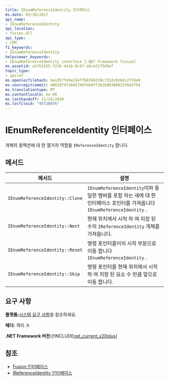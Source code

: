 ```yaml
---
title: IEnumReferenceIdentity 인터페이스
ms.date: 03/30/2017
api_name:
- IEnumReferenceIdentity
api_location:
- fusion.dll
api_type:
- COM
f1_keywords:
- IEnumReferenceIdentity
helpviewer_keywords:
- IEnumReferenceIdentity interface [.NET Framework fusion]
ms.assetid: a17b3155-7216-4e16-8c9f-abce21f549e7
topic_type:
- apiref
ms.openlocfilehash: bea357fe9a154ffb8f69228c7332c026dc2759e9
ms.sourcegitcommit: d8020797a6657d0fbbdff362b80300815f682f94
ms.translationtype: MT
ms.contentlocale: ko-KR
ms.lasthandoff: 11/24/2020
ms.locfileid: "95728976"
---
```

# <a name="ienumreferenceidentity-interface"></a>IEnumReferenceIdentity 인터페이스

개체의 컬렉션에 대 한 열거자 역할을 `IReferenceIdentity` 합니다.  
  
## <a name="methods"></a>메서드  
  
|메서드|설명|  
|------------|-----------------|  
|`IEnumReferenceIdentity::Clone`|`IEnumReferenceIdentity`이와 동일한 멤버를 포함 하는 새에 대 한 인터페이스 포인터를 가져옵니다 `IEnumReferenceIdentity` .|  
|`IEnumReferenceIdentity::Next`|현재 위치에서 시작 하 여 지정 된 수의 `IReferenceIdentity` 개체를 가져옵니다.|  
|`IEnumReferenceIdentity::Reset`|명령 포인터를이의 시작 부분으로 이동 합니다 `IEnumReferenceIdentity` .|  
|`IEnumReferenceIdentity::Skip`|명령 포인터를 현재 위치에서 시작 하 여 지정 된 요소 수 만큼 앞으로 이동 합니다.|  
  
## <a name="requirements"></a>요구 사항  

 **플랫폼:**[시스템 요구 사항](../../get-started/system-requirements.md)을 참조하세요.  
  
 **헤더:** 격리. h  
  
 **.NET Framework 버전:**[!INCLUDE[net_current_v20plus](../../../../includes/net-current-v20plus-md.md)]  
  
## <a name="see-also"></a>참조

- [Fusion 인터페이스](fusion-interfaces.md)
- [IReferenceIdentity 인터페이스](ireferenceidentity-interface.md)
